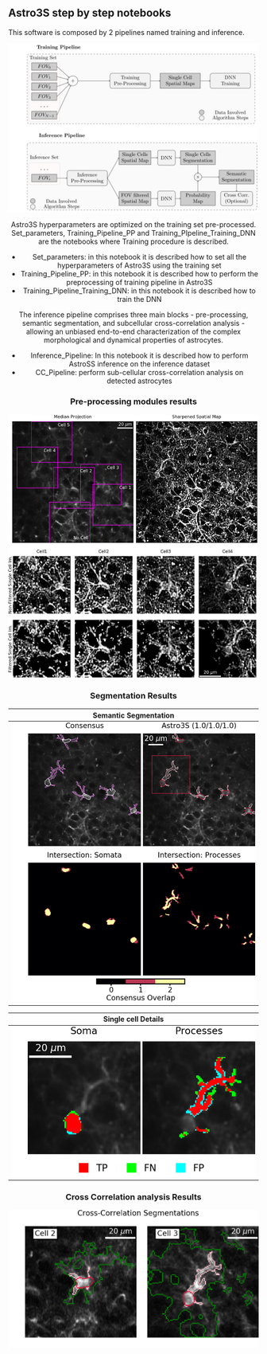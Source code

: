 
## Astro3S step by step notebooks
This software is composed by 2 pipelines named training and inference.

<div style="text-align:center"><img src="../github_images/test_train.svg" width="700" alt="Pipelines"/>

Astro3S hyperparameters are optimized on the training set pre-processed. Set_parameters, Training_Pipeline_PP and Training_PIpeline_Training_DNN are the notebooks where Training procedure is described. 


- Set_parameters: in this notebook it is described how to set all the hyperparameters of Astro3S using the training set 
- Training_Pipeline_PP: in this notebook it is described how to perform the preprocessing of training pipeline in Astro3S
- Training_Pipeline_Training_DNN: in this notebook it is described how to train the DNN


The inference pipeline comprises three main blocks - pre-processing, semantic segmentation, 
and subcellular cross-correlation analysis - allowing an unbiased end-to-end characterization of the complex morphological and dynamical properties of astrocytes.  


- Inference_Pipeline: In this notebook it is described how to perform AstroSS inference on the inference dataset
- CC_Pipeline: perform sub-cellular cross-correlation analysis on detected astrocytes

### Pre-processing modules results

<img src="../github_images/D1_pp_st.png" alt="Pre-proc"/>

### Segmentation Results
| Semantic Segmentation      | 
|:------------:|
|  <img src="../github_images/D1_sampleA.png" width="600"> |

|Single cell Details|
|:------------------:|
|  <img src="../github_images/D1_res_ex.png" width="600"> |

### Cross Correlation analysis Results
<img src="../github_images/D1_cc_.png" width="600" alt="Cross_corr"/>


